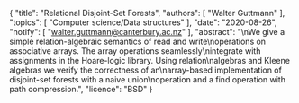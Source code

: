 {
    "title": "Relational Disjoint-Set Forests",
    "authors": [
        "Walter Guttmann"
    ],
    "topics": [
        "Computer science/Data structures"
    ],
    "date": "2020-08-26",
    "notify": [
        "walter.guttmann@canterbury.ac.nz"
    ],
    "abstract": "\nWe give a simple relation-algebraic semantics of read and write\noperations on associative arrays. The array operations seamlessly\nintegrate with assignments in the Hoare-logic library. Using relation\nalgebras and Kleene algebras we verify the correctness of an\narray-based implementation of disjoint-set forests with a naive union\noperation and a find operation with path compression.",
    "licence": "BSD"
}